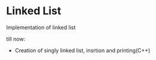 # Linked List

Implementation of linked list

till now:
* Creation of singly linked list, insrtion and printing(C++)